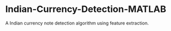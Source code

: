 # Indian-Currency-Detection-MATLAB
A Indian currency note detection algorithm using feature extraction.
